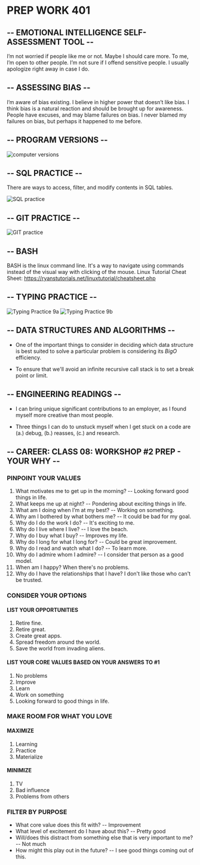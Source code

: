 # **PREP WORK 401**

## **-- EMOTIONAL INTELLIGENCE SELF-ASSESSMENT TOOL --**

I’m not worried if people like me or not.  Maybe I should care more. To me, I’m open to other people.  I’m not sure if I offend sensitive people.  I usually apologize right away in case I do. 

## **-- ASSESSING BIAS --**

I’m aware of bias existing.  I believe in higher power that doesn’t like bias.  I think bias is a natural reaction and should be brought up for awareness.  People have excuses, and may blame failures on bias.  I never blamed my failures on bias, but perhaps it happened to me before.   

## **-- PROGRAM VERSIONS --**
![computer versions](/401/img/computer-versions.png)

## **-- SQL PRACTICE --**

There are ways to access, filter, and modify contents in SQL tables.

![SQL practice](/401/img/sql-practice.png)

## **-- GIT PRACTICE --**
![GIT practice](/401/img/git-practice.png)

## **-- BASH**

BASH is the linux command line.  It's a way to navigate using commands instead of the visual way with clicking of the mouse.  Linux Tutorial Cheat Sheet:  https://ryanstutorials.net/linuxtutorial/cheatsheet.php

## **-- TYPING PRACTICE --**

![Typing Practice 9a](/401/img/typing-09a.png)
![Typing Practice 9b](/401/img/typing-09b.png)

## **-- DATA STRUCTURES AND ALGORITHMS --**

* One of the important things to consider in deciding which data structure is best suited to solve a particular problem is considering its *BigO* efficiency.

* To ensure that we'll avoid an infinite recursive call stack is to set a break point or limit.

## **-- ENGINEERING READINGS --**

* I can bring unique significant contributions to an employer, as I found myself more creative than most people.

* Three things I can do to unstuck myself when I get stuck on a code are (a.) debug, (b.) reasses, (c.) and research.

## **-- CAREER: CLASS 08: WORKSHOP #2 PREP - YOUR WHY --**

### **PINPOINT YOUR VALUES**

1. What motivates me to get up in the morning? -- Looking forward good things in life.
2. What keeps me up at night? -- Pondering about exciting things in life.
3. What am I doing when I’m at my best? -- Working on something.
4. Why am I bothered by what bothers me? -- It could be bad for my goal.
5. Why do I do the work I do? -- It's exciting to me.
6. Why do I live where I live? -- I love the beach.
7. Why do I buy what I buy? -- Improves my life.
8. Why do I long for what I long for? -- Could be great improvement.
9. Why do I read and watch what I do? -- To learn more.
10. Why do I admire whom I admire? -- I consider that person as a good model.
11. When am I happy? When there's no problems.
12. Why do I have the relationships that I have? I don't like those who can't be trusted.

### **CONSIDER YOUR OPTIONS**

#### **LIST YOUR OPPORTUNITIES**

 1. Retire fine.
 2. Retire great.
 3. Create great apps.
 4. Spread freedom around the world.
 5. Save the world from invading aliens.

#### **LIST YOUR CORE VALUES BASED ON YOUR ANSWERS TO #1**

1. No problems
2. Improve
3. Learn
4. Work on something
5. Looking forward to good things in life.

### **MAKE ROOM FOR WHAT YOU LOVE**

#### **MAXIMIZE**

1. Learning
2. Practice
3. Materialize

#### **MINIMIZE**

1. TV
2. Bad influence
3. Problems from others

### **FILTER BY PURPOSE**

* What core value does this fit with? -- Improvement
* What level of excitement do I have about this? -- Pretty good
* Will/does this distract from something else that is very important to me? -- Not much
* How might this play out in the future? -- I see good things coming out of this.
